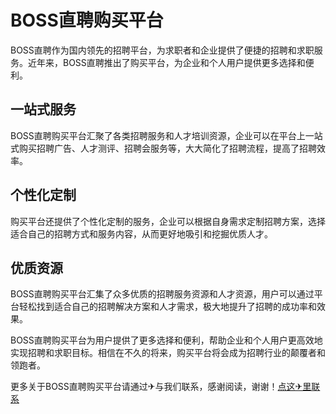 # BOSS直聘购买平台

BOSS直聘作为国内领先的招聘平台，为求职者和企业提供了便捷的招聘和求职服务。近年来，BOSS直聘推出了购买平台，为企业和个人用户提供更多选择和便利。

## 一站式服务
BOSS直聘购买平台汇聚了各类招聘服务和人才培训资源，企业可以在平台上一站式购买招聘广告、人才测评、招聘会服务等，大大简化了招聘流程，提高了招聘效率。

## 个性化定制
购买平台还提供了个性化定制的服务，企业可以根据自身需求定制招聘方案，选择适合自己的招聘方式和服务内容，从而更好地吸引和挖掘优质人才。

## 优质资源
BOSS直聘购买平台汇集了众多优质的招聘服务资源和人才资源，用户可以通过平台轻松找到适合自己的招聘解决方案和人才需求，极大地提升了招聘的成功率和效果。

BOSS直聘购买平台为用户提供了更多选择和便利，帮助企业和个人用户更高效地实现招聘和求职目标。相信在不久的将来，购买平台将会成为招聘行业的颠覆者和领跑者。

更多关于BOSS直聘购买平台请通过✈与我们联系，感谢阅读，谢谢！[点这✈里联系](https://c.k02.cc)
